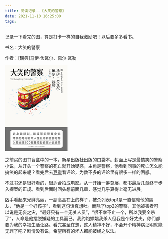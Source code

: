 ```yaml
---
title: 阅读记录——《大笑的警察》
date: 2021-11-10 16:25:00
tags:
---
```


记录一下看完的图，算是打卡一样的自我激励吧！以后要多多看书。

书名：大笑的警察

作者：[瑞典]马伊·舍瓦尔、佩尔·瓦勒

<!--more-->

<img src="./2-th/book.jpg" width="200px" />

之前买的图书盲盒中的一本，新星出版社出版的口袋本。封面上写是最搞笑的警察小说，从开头一个警察的死亡就开始疑惑，主角是警察，他看到同事的死亡怎么能搞笑的起来呢？看完后去[豆瓣](https://book.douban.com/subject/5483041/)看评论，为数不多的评论里有很多一样的困惑。

不过书还是很好看的，很适合拍成电影。从一开始一筹莫展，都书最后几章终于步入探案的正规。看到后面时回头想前面几章，感觉几乎算得上毫无进展。

凶手看起来光鲜亮丽，一副高高在上的样子，被杀列表top1是一直信赖他的朋友，“他是一个好孩子”，看到这句话真想吐。而除了top2的警察，其他被害者可以说是无妄之灾，“最好只有一个无关人员”，“很不幸不止一个，所以我要全杀了”，人命是他摆脱嫌疑的工具而已。我约炮嫖娼我杀人但我是个好丈夫，你们都要为我的幸福生活让路。看完甚至在想，这人精神不好，不会开个精神病证明就能无罪了吧？剧情没有说，希望所有的坏人都能被绳之以法。